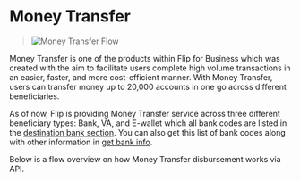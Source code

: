 <div></div>

# Money Transfer

> ![Money Transfer Flow](product-flows/money-transfer.png)

Money Transfer is one of the products within Flip for Business which was created with the aim to facilitate users complete high volume transactions in an easier, faster, and more cost-efficient manner. With Money Transfer, users can transfer money up to 20,000 accounts in one go across different beneficiaries.

As of now, Flip is providing Money Transfer service across three different beneficiary types: Bank, VA, and E-wallet which all bank codes are listed in the [destination bank section](#destination-bank). You can also get this list of bank codes along with other information in [get bank info](#get-bank-info).

Below is a flow overview on how Money Transfer disbursement works via API.
